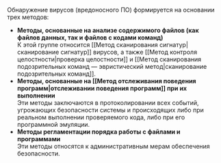 Обнаружение вирусов (вредоносного ПО) формируется на основании трех методов:

- **Методы, основанные на анализе содержимого файлов (как файлов данных, так и файлов с кодами команд)**<br>К этой группе относится [[Метод сканирования сигнатур|сканирование сигнатур]] вирусов, а также [[Метод контроля целостности|проверка целостности]] и [[Метод сканирования подозрительных команд — эвристический метод|сканирование подозрительных команд]].
- **Методы, основанные на [[Метод отслеживания поведения программ|отслеживании поведения программ]] при их выполнении**<br>Эти методы заключаются в протоколировании всех событий, угрожающих безопасности системы и происходящих либо при реальном выполнении проверяемого кода, либо при его программной эмуляции.
- **Методы регламентации порядка работы с файлами и программами**<br>Эти методы относятся к административным мерам обеспечения безопасности.

